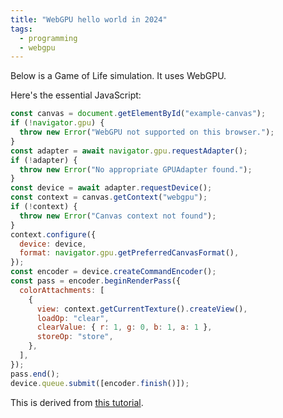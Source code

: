 ```yaml
---
title: "WebGPU hello world in 2024"
tags:
  - programming
  - webgpu
---
```


Below is a Game of Life simulation.
It uses WebGPU.

<div>
  <canvas id="example-canvas" width="600" height="600"></canvas>
</div>

Here's the essential JavaScript:

```js
const canvas = document.getElementById("example-canvas");
if (!navigator.gpu) {
  throw new Error("WebGPU not supported on this browser.");
}
const adapter = await navigator.gpu.requestAdapter();
if (!adapter) {
  throw new Error("No appropriate GPUAdapter found.");
}
const device = await adapter.requestDevice();
const context = canvas.getContext("webgpu");
if (!context) {
  throw new Error("Canvas context not found");
}
context.configure({
  device: device,
  format: navigator.gpu.getPreferredCanvasFormat(),
});
const encoder = device.createCommandEncoder();
const pass = encoder.beginRenderPass({
  colorAttachments: [
    {
      view: context.getCurrentTexture().createView(),
      loadOp: "clear",
      clearValue: { r: 1, g: 0, b: 1, a: 1 },
      storeOp: "store",
    },
  ],
});
pass.end();
device.queue.submit([encoder.finish()]);
```

This is derived from [this tutorial](https://codelabs.developers.google.com/your-first-webgpu-app).

<script type="module" src="script.js"></script>
